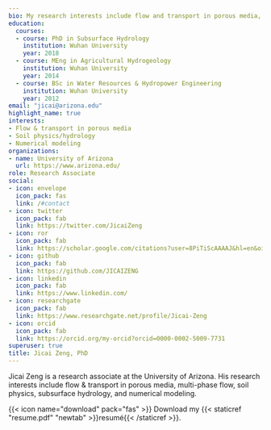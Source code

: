 ```yaml
---
bio: My research interests include flow and transport in porous media, contaminant transport, soil hydrology, and numerical modeling.
education:
  courses:
  - course: PhD in Subsurface Hydrology
    institution: Wuhan University
    year: 2018
  - course: MEng in Agricultural Hydrogeology
    institution: Wuhan University
    year: 2014
  - course: BSc in Water Resources & Hydropower Engineering
    institution: Wuhan University
    year: 2012
email: "jicai@arizona.edu"
highlight_name: true
interests:
- Flow & transport in porous media
- Soil physics/hydrology
- Numerical modeling
organizations:
- name: University of Arizona
  url: https://www.arizona.edu/ 
role: Research Associate
social:
- icon: envelope
  icon_pack: fas
  link: /#contact
- icon: twitter
  icon_pack: fab
  link: https://twitter.com/JicaiZeng
- icon: ror
  icon_pack: fab
  link: https://scholar.google.com/citations?user=8PiTiScAAAAJ&hl=en&oi=ao
- icon: github
  icon_pack: fab
  link: https://github.com/JICAIZENG
- icon: linkedin
  icon_pack: fab
  link: https://www.linkedin.com/
- icon: researchgate
  icon_pack: fab
  link: https://www.researchgate.net/profile/Jicai-Zeng 
- icon: orcid
  icon_pack: fab
  link: https://orcid.org/my-orcid?orcid=0000-0002-5009-7731
superuser: true
title: Jicai Zeng, PhD
---
```


Jicai Zeng is a research associate at the University of Arizona. His research interests include flow & transport in porous media, multi-phase flow, soil physics, subsurface hydrology, and numerical modeling.



{{< icon name="download" pack="fas" >}} Download my {{< staticref "resume.pdf" "newtab" >}}resumé{{< /staticref >}}.
